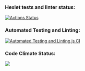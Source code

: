 ### Hexlet tests and linter status:
[![Actions Status](https://github.com/Shi0-X/fullstack-javascript-project-138/actions/workflows/hexlet-check.yml/badge.svg)](https://github.com/Shi0-X/fullstack-javascript-project-138/actions)

### Automated Testing and Linting:

[![Automated Testing and Linting.js CI](https://github.com/Shi0-X/Page-Loader/actions/workflows/page-loader-check.yml/badge.svg)](https://github.com/Shi0-X/Page-Loader/actions/workflows/page-loader-check.yml)

### Code Climate Status:
<a href="https://codeclimate.com/github/Shi0-X/Page-Loader/maintainability"><img src="https://api.codeclimate.com/v1/badges/87da6afca644b8a64572/maintainability" /></a>